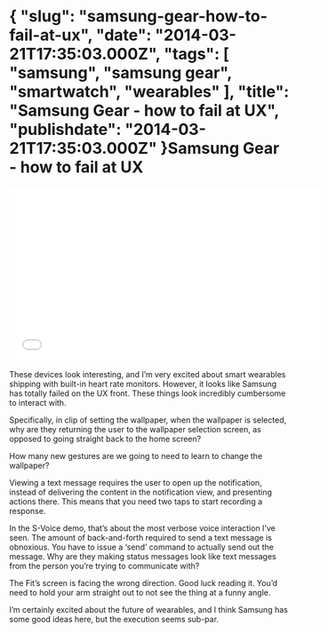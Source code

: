{
    "slug": "samsung-gear-how-to-fail-at-ux",
    "date": "2014-03-21T17:35:03.000Z",
    "tags": [
        "samsung",
        "samsung gear",
        "smartwatch",
        "wearables"
    ],
    "title": "Samsung Gear - how to fail at UX",
    "publishdate": "2014-03-21T17:35:03.000Z"
}Samsung Gear - how to fail at UX
================================




<iframe width="560" height="315" src="//www.youtube.com/embed/xOIGUfAlMY0" frameborder="0" allowfullscreen></iframe>

<p>These devices look interesting, and I&rsquo;m very excited about smart wearables shipping with built-in heart rate monitors. However, it looks like Samsung has totally failed on the UX front. These things look incredibly cumbersome to interact with.</p>

<p>Specifically, in clip of setting the wallpaper, when the wallpaper is selected, why are they returning the user to the wallpaper selection screen, as opposed to going straight back to the home screen?</p>

<p>How many new gestures are we going to need to learn to change the wallpaper?</p>

<p>Viewing a text message requires the user to open up the notification, instead of delivering the content in the notification view, and presenting actions there. This means that you need two taps to start recording a response.</p>

<p>In the S-Voice demo, that&rsquo;s about the most verbose voice interaction I&rsquo;ve seen. The amount of back-and-forth required to send a text message is obnoxious. You have to issue a &lsquo;send&rsquo; command to actually send out the message. Why are they making status messages look like text messages from the person you&rsquo;re trying to communicate with?</p>

<p>The Fit&rsquo;s screen is facing the wrong direction. Good luck reading it. You&rsquo;d need to hold your arm straight out to not see the thing at a funny angle.</p>

<p>I&rsquo;m certainly excited about the future of wearables, and I think Samsung has some good ideas here, but the execution seems sub-par. ﻿</p>
